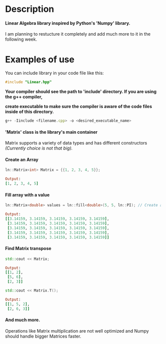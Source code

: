 # Description #

#### Linear Algebra library inspired by Python's 'Numpy' library. ####

I am planning to restucture it completely and add much more to it in the following week.

# Examples of use #


You can include library in your code file like this:
```C++
#include "Linear.hpp"
```

__Your compiler should see the path to **'include'** directory. If you are using the g++ compiler,__ 

__create executable to make sure the compiler is aware of the code files inside of this directory.__

```JavaScript
g++ -Iinclude <filename.cpp> -o <desired_executable_name>
```

#### 'Matrix' class is the library's main container ####
Matrix supports a variety of data types and has different constructors _(Currently choice is not that big)._

#### Create an Array ####

```C++
ln::Matrix<int> Matrix = {{1, 2, 3, 4, 5}}; 
```
```Ruby
Output:
[1, 2, 3, 4, 5]
```

#### Fill array with a value ####

```C++
ln::Matrix<double> values = ln::fill<double>(5, 5, ln::PI); // Create a 5x5 array filled with pi
```

```Ruby
Output:
[[3.14159, 3.14159, 3.14159, 3.14159, 3.14159],
 [3.14159, 3.14159, 3.14159, 3.14159, 3.14159],
 [3.14159, 3.14159, 3.14159, 3.14159, 3.14159],
 [3.14159, 3.14159, 3.14159, 3.14159, 3.14159],
 [3.14159, 3.14159, 3.14159, 3.14159, 3.14159]]
```

#### Find Matrix transpose ####

```C++
std::cout << Matrix;
```

```Ruby
Output:
[[1, 2],
 [5, 6],
 [2, 3]]
```

```C++
std::cout << Matrix.T();
```

```Ruby
Output:
[[1, 5, 2],
 [2, 6, 3]]
```

#### And much more. ####

Operations like Matrix multiplication are not well optimized and Numpy should handle bigger Matrices faster. 

